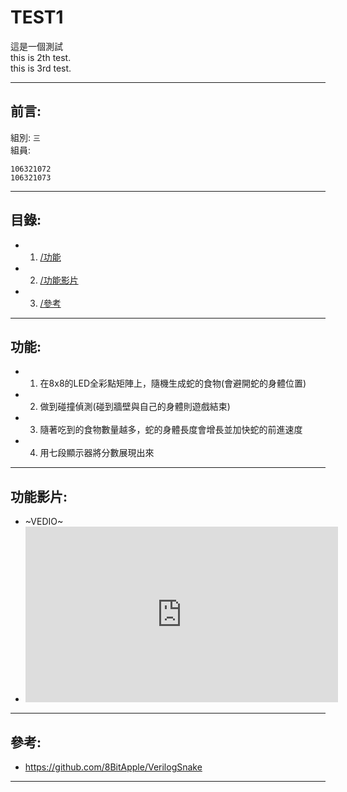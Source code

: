 # TEST1
這是一個測試<br>
this is 2th test.<br>
this is 3rd test.
- - -

## 前言:
組別: ` 三 `<br>
組員:
```
106321072
106321073
```
- - -

## 目錄:
* 1. [/功能](/README.md#功能)
* 2. [/功能影片](/README.md#功能影片)
* 3. [/參考](/README.md#參考)
- - -

## 功能:
* 1. 在8x8的LED全彩點矩陣上，隨機生成蛇的食物(會避開蛇的身體位置)
* 2. 做到碰撞偵測(碰到牆壁與自己的身體則遊戲結束)
* 3. 隨著吃到的食物數量越多，蛇的身體長度會增長並加快蛇的前進速度
* 4. 用七段顯示器將分數展現出來
- - -

## 功能影片:
* ~VEDIO~
* <iframe src=https://www.youtube.com/watch?v=ixNvGhTQ70Y width="500" height="281" frameborder="0" webkitallowfullscreen mozallowfullscreen allowfullscreen></iframe>
- - -

## 參考:
* https://github.com/8BitApple/VerilogSnake
- - -
